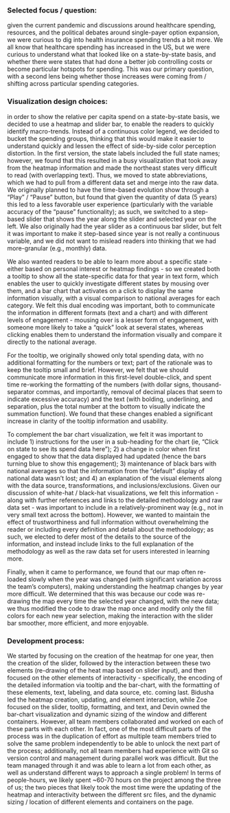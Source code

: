 ### Selected focus / question:
given the current pandemic and discussions around healthcare spending, resources, and the political debates around single-payer option expansion, we were curious to dig into health insurance spending trends a bit more. We all know that healthcare spending has increased in the US, but we were curious to understand what that looked like on a state-by-state basis, and whether there were states that had done a better job controlling costs or become particular hotspots for spending. This was our primary question, with a second lens being whether those increases were coming from / shifting across particular spending categories.

### Visualization design choices: 
in order to show the relative per capita spend on a state-by-state basis, we decided to use a heatmap and slider bar, to enable the readers to quickly identify macro-trends. Instead of a continuous color legend, we decided to bucket the spending groups, thinking that this would make it easier to understand quickly and lessen the effect of side-by-side color perception distortion. In the first version, the state labels included the full state names; however, we found that this resulted in a busy visualization that took away from the heatmap information and made the northeast states very difficult to read (with overlapping text). Thus, we moved to state abbreviations, which we had to pull from a different data set and merge into the raw data. We originally planned to have the time-based evolution show through a “Play” / “Pause” button, but found that given the quantity of data (5 years) this led to a less favorable user experience (particularly with the variable accuracy of the “pause” functionality); as such, we switched to a step-based slider that shows the year along the slider and selected year on the left. We also originally had the year slider as a continuous bar slider, but felt it was important to make it step-based since year is not really a continuous variable, and we did not want to mislead readers into thinking that we had more-granular (e.g., monthly) data. 

We also wanted readers to be able to learn more about a specific state - either based on personal interest or heatmap findings - so we created both a tooltip to show all the state-specific data for that year in text form, which enables the user to quickly investigate different states by mousing over them, and a bar chart that activates on a click to display the same information visually, with a visual comparison to national averages for each category. We felt this dual encoding was important, both to communicate the information in different formats (text and a chart) and with different levels of engagement - mousing over is a lesser form of engagement, with someone more likely to take a “quick” look at several states, whereas clicking enables them to understand the information visually and compare it directly to the national average. 

For the tooltip, we originally showed only total spending data, with no additional formatting for the numbers or text; part of the rationale was to keep the tooltip small and brief. However, we felt that we should communicate more information in this first-level double-click, and spent time re-working the formatting of the numbers (with dollar signs, thousand-separator commas, and importantly, removal of decimal places that seem to indicate excessive accuracy) and the text (with bolding, underlining, and separation, plus the total number at the bottom to visually indicate the summation function). We found that these changes enabled a significant increase in clarity of the tooltip information and usability.

To complement the bar chart visualization, we felt it was important to include 1) instructions for the user in a sub-heading for the chart (ie, “Click on state to see its spend data here”); 2) a change in color when first engaged to show that the data displayed had updated (hence the bars turning blue to show this engagement); 3) maintenance of black bars with national averages so that the information from the “default” display of national data wasn’t lost; and 4) an explanation of the visual elements along with the data source, transformations, and inclusions/exclusions. Given our discussion of white-hat / black-hat visualizations, we felt this information - along with further references and links to the detailed methodology and raw data set - was important to include in a relatively-prominent way (e.g., not in very small text across the bottom). However, we wanted to maintain the effect of trustworthiness and full information without overwhelming the reader or including every definition and detail about the methodology; as such, we elected to defer most of the details to the source of the information, and instead include links to the full explanation of the methodology as well as the raw data set for users interested in learning more.

Finally, when it came to performance, we found that our map often re-loaded slowly when the year was changed (with significant variation across the team’s computers), making understanding the heatmap changes by year more difficult. We determined that this was because our code was re-drawing the map every time the selected year changed, with the new data; we thus modified the code to draw the map once and modify only the fill colors for each new year selection, making the interaction with the slider bar smoother, more efficient, and more enjoyable.

### Development process: 
We started by focusing on the creation of the heatmap for one year, then the creation of the slider, followed by the interaction between these two elements (re-drawing of the heat map based on slider input), and then focused on the other elements of interactivity - specifically, the encoding of the detailed information via tooltip and the bar-chart, with the formatting of these elements, text, labeling, and data source, etc. coming last. Bidusha led the heatmap creation, updating, and element interaction, while Zoe focused on the slider, tooltip, formatting, and text, and Devin owned the bar-chart visualization and dynamic sizing of the window and different containers. However, all team members collaborated and worked on each of these parts with each other. In fact, one of the most difficult parts of the process was in the duplication of effort as multiple team members tried to solve the same problem independently to be able to unlock the next part of the process; additionally, not all team members had experience with Git so version control and management during parallel work was difficult. But the team managed through it and was able to learn a lot from each other, as well as understand different ways to approach a single problem! In terms of people-hours, we likely spent ~60-70 hours on the project among the three of us; the two pieces that likely took the most time were the updating of the heatmap and interactivity between the different src files, and the dynamic sizing / location of different elements and containers on the page. 

